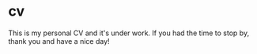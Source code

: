 # cv

This is my personal CV and it's under work.
If you had the time to stop by, thank you and have a nice day!

